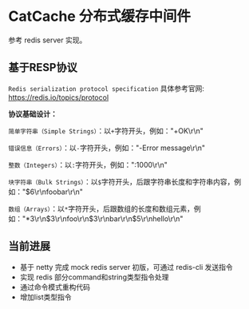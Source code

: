 # CatCache 分布式缓存中间件
参考 redis server 实现。

## 基于RESP协议 
`Redis serialization protocol specification`  具体参考官网: https://redis.io/topics/protocol

**协议基础设计：**

`简单字符串（Simple Strings）`：以`+`字符开头，例如："+OK\r\n"

`错误信息（Errors）`：以`-`字符开头，例如："-Error message\r\n"

`整数（Integers）`：以`:`字符开头，例如：":1000\r\n"

`块字符串（Bulk Strings）`：以`$`字符开头，后跟字符串长度和字符串内容，例如："$6\r\nfoobar\r\n"

`数组（Arrays）`：以`*`字符开头，后跟数组的长度和数组元素，例如："*3\r\n$3\r\nfoo\r\n$3\r\nbar\r\n$5\r\nhello\r\n"

## 当前进展
* 基于 netty 完成 mock redis server 初版，可通过 redis-cli 发送指令
* 实现 redis 部分command和string类型指令处理
* 通过命令模式重构代码
* 增加list类型指令
